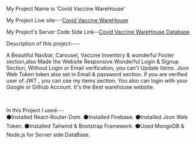 My Project Name is 'Covid Vaccine WareHouse'

My Project Live site---[Covid Vaccine WareHouse](https://covid-vaccine-warehouse.netlify.app/)

My Project's Server Code Side Link--[Covid Vaccine WareHouse Database](https://github.com/shafin009/Covid-Vaccine-WareHouse-server-side)

Description of this project----
<br/>

A Beautiful Navbar, Carousel, Vaccine Inventory & wonderful Footer section,also Made the Website Responsive.Wonderful Login & Signup Section, Without Login or Email verification, you can't Update Items. Json Web Token token also set in Email & password section. if you are verified user of JWT , you can use my items section. You also can login with your Google or Github Account. It's the Best warehouse website. 


<br/>

In this Project I used---
<br/>
⚫Installed React-Router-Dom.
⚫Installed Firebase.
⚫Installed Json Web Token.
⚫Installed Tailwind & Bootstrap Framework.
⚫Used MongoDB & Node.js for Server side DataBase.



